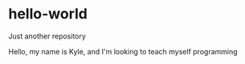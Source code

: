 # hello-world
Just another repository

Hello, my name is Kyle, and I'm looking to teach myself programming
